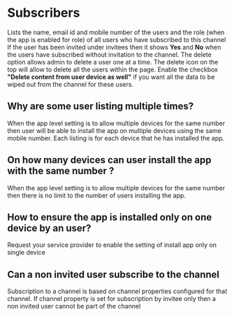 # Subscribers
Lists the name, email id and mobile number of the users and the role (when the app is enabled for role) of all users who have subscribed to this channel 
If the user has been invited under invitees then it shows **Yes** and **No** when the users have subscribed without invitation to the channel.
The delete option allows admin to delete a user one at a time. The delete icon on the top will allow to delete all the users within the page. Enable the checkbox **"Delete content from user device as well"** if you want all the data to be wiped out from the channel for these users.

## Why are some user listing multiple times?
When the app level setting is to allow multiple devices for the same number then user will be able to install the app on multiple devices using the same mobile number. Each listing is for each device that he has installed the app.

## On how many devices can user install the app with the same number ?
When the app level setting is to allow multiple devices for the same number then there is no limit to the number of users installing the app.

## How to ensure the app is installed only on one device by an user?
Request your service provider to enable the setting of install app only on single device

## Can a non invited user subscribe to the channel
Subscription to a channel is based on channel properties configured for that channel. If  channel property is set for subscription by invitee only then a non invited user cannot be part of the channel
<!--stackedit_data:
eyJoaXN0b3J5IjpbMTQ1Njg2MDIwOV19
-->